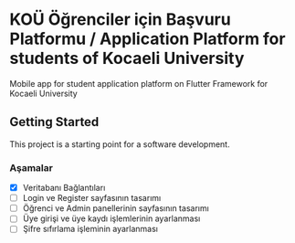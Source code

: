 # KOÜ Öğrenciler için Başvuru Platformu / Application Platform for students of Kocaeli University

Mobile app for student application platform on Flutter Framework for Kocaeli University

## Getting Started

This project is a starting point for a software development.


### Aşamalar
- [x] Veritabanı Bağlantıları
- [ ] Login ve Register sayfasının tasarımı 
- [ ] Öğrenci ve Admin panellerinin sayfasının tasarımı
- [ ] Üye girişi ve üye kaydı işlemlerinin ayarlanması
- [ ] Şifre sıfırlama işleminin ayarlanması
